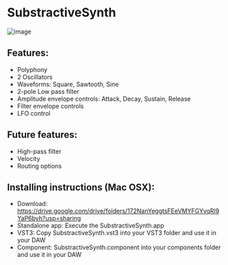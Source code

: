 # SubstractiveSynth

![image](https://user-images.githubusercontent.com/66480309/152038819-fb2ad7d4-4bfa-4510-80a3-53944122fb51.png)

## Features:
 - Polyphony
 - 2 Oscillators
 - Waveforms: Square, Sawtooth, Sine
 - 2-pole Low pass filter
 - Amplitude envelope controls: Attack, Decay, Sustain, Release
 - Filter envelope controls
 - LFO control
 
 ## Future features:
 - High-pass filter
 - Velocity
 - Routing options

## Installing instructions (Mac OSX):

 - Download: https://drive.google.com/drive/folders/172NanYeggtsFEeVMYFGYvqRl9YaP6byh?usp=sharing
 - Standalone app: Execute the SubstractiveSynth.app
 - VST3: Copy SubstractiveSynth.vst3 into your VST3 folder and use it in your DAW
 - Component: SubstractiveSynth.component into your components folder and use it in your DAW
